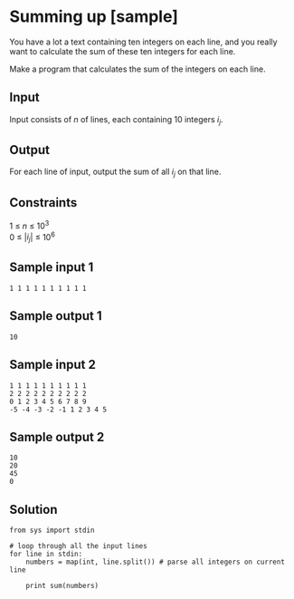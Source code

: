 # Summing up [sample]
You have a lot a text containing ten integers on each line, and you really want to calculate the sum of these ten integers for each line.

Make a program that calculates the sum of the integers on each line.

## Input
Input consists of _n_ of lines, each containing 10 integers _i<sub>j</sub>_.

## Output
For each line of input, output the sum of all _i<sub>j</sub>_ on that line.

## Constraints
1 &le; _n_ &le; 10<sup>3</sup>  
0 &le; |_i<sub>j</sub>_| &le; 10<sup>6</sup>

## Sample input 1
```
1 1 1 1 1 1 1 1 1 1
```

## Sample output 1
```
10
```

## Sample input 2
```
1 1 1 1 1 1 1 1 1 1
2 2 2 2 2 2 2 2 2 2
0 1 2 3 4 5 6 7 8 9
-5 -4 -3 -2 -1 1 2 3 4 5
```

## Sample output 2
```
10
20
45
0
```

## Solution
```
from sys import stdin

# loop through all the input lines
for line in stdin:
    numbers = map(int, line.split()) # parse all integers on current line

    print sum(numbers)
```